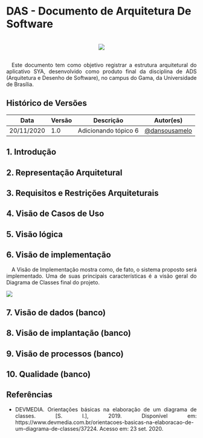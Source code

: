 # DAS - Documento de Arquitetura De Software
<br>
<div style="display: flex; justify-content: center; align-items:center;">
    <img src="https://unbarqdsw.github.io/2020.1_G11_SYA/assets/das/icon.png">
</div>
<br>

<p align="justify">&emsp;Este documento tem como objetivo registrar a estrutura arquitetural do aplicativo SYA, desenvolvido como produto final da disciplina de ADS (Arquitetura e Desenho de Software), no campus do Gama, da Universidade de Brasília.</p>

## **Histórico de Versões**
Data | Versão | Descrição | Autor(es) 
---- | ----------- | ------ | ---------
20/11/2020 | 1.0 | Adicionando tópico 6 | [@dansousamelo](http://github.com/dansousamelo)

## **1. Introdução**

## **2. Representação Arquitetural**

## **3. Requisitos e Restrições Arquiteturais**

## **4. Visão de Casos de Uso**

## **5. Visão lógica**

## **6. Visão de implementação**
<p align="justify">&emsp;A Visão de Implementação mostra como, de fato, o sistema proposto será implementado. Uma de suas principais características é a visão geral do Diagrama de Classes final do projeto.</p>

<img src="https://unbarqdsw.github.io/2020.1_G11_SYA/assets/das/classes.png">

## **7. Visão de dados (banco)**

## **8. Visão de implantação (banco)**

## **9. Visão de processos (banco)**

## **10. Qualidade (banco)**


## **Referências**

 * <p align="justify">DEVMEDIA. Orientações básicas na elaboração de um diagrama de classes. [S. l.], 2019. Disponível em: https://www.devmedia.com.br/orientacoes-basicas-na-elaboracao-de-um-diagrama-de-classes/37224. Acesso em: 23 set. 2020.</p>




